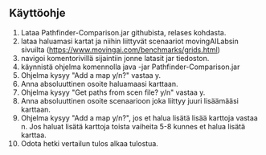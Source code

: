 ## Käyttöohje

1. Lataa Pathfinder-Comparison.jar githubista, relases kohdasta.
2. lataa haluamasi kartat ja niihin liittyvät scenaariot movingAILabsin sivuilta (https://www.movingai.com/benchmarks/grids.html)
3. navigoi komentorivillä sijaintiin jonne latasit jar tiedoston.
4. käynnistä ohjelma komennolla java -jar Pathfinder-Comparison.jar
5. Ohjelma kysyy "Add a map y/n?" vastaa y. 
6. Anna absoluuttinen osoite haluamaasi karttaan.
7. Ohjelma kysyy "Get paths from scen file? y/n" vastaa y.
8. Anna absoluuttinen osoite scenaarioon joka liittyy juuri lisäämääsi karttaan. 
9. Ohjelma kysyy "Add a map y/n?", jos et halua lisätä lisää karttoja vastaa n. Jos haluat lisätä karttoja toista vaiheita 5-8 kunnes et halua lisätä karttaa. 
10. Odota hetki vertailun tulos alkaa tulostua. 